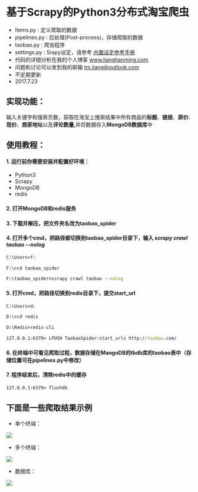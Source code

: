# 基于Scrapy的Python3分布式淘宝爬虫
* Items.py : 定义爬取的数据
* pipelines.py : 后处理(Post-process)，存储爬取的数据
* taobao.py : 爬虫程序
* settings.py : Srapy设定，请参考 [内置设定参考手册 ](https://scrapy-chs.readthedocs.io/zh_CN/latest/topics/settings.html#topics-settings-ref)
* 代码的详细分析在我的个人博客 www.liangtianming.com
* 问题和讨论可以发到我的邮箱 tm.liang@outlook.com
* 不定期更新
* 2017.7.23

## 实现功能：

输入关键字和搜索页数，获取在淘宝上搜索结果中所有商品的**标题**、**链接**、**原价**、**现价**、**商家地址**以及**评论数量**,并将数据存入**MongoDB数据库**中

##  使用教程：
#### 1. 运行前你需要安装并配置好环境：
* Python3
* Scrapy
* MongoDB
* redis
#### 2. 打开MongoDB和redis服务
#### 3. 下载并解压，把文件夹名改为taobao_spider
#### 4. 打开多个cmd，把路径都切换到taobao_spider目录下，输入 *scrapy crawl taobao --nolog*
```cmd
C:\Users>f:

F:\>cd taobao_spider

F:\taobao_spider>scrapy crawl taobao --nolog
```
#### 5. 打开cmd，把路径切换到redis目录下，提交start_url
```cmd
C:\Users>d:

D:\>cd redis

D:\Redis>redis-cli

127.0.0.1:6379> LPUSH TaobaoSpider:start_urls http://taobao.com/
```
#### 6. 在终端中可看见爬取过程，数据存储在MangoDB的tbdb库的taobao表中（存储位置可在pipelines.py中修改）

#### 7. 程序结束后，清除redis中的缓存
```cmd
127.0.0.1:6379> flushdb
```

## 下面是一些爬取结果示例
* 单个终端：

![](https://github.com/Leotemp/mymarkdownphoto/raw/master/taobao_img/f.png)

* 多个终端：

![](https://github.com/Leotemp/mymarkdownphoto/raw/master/taobao_img/h.png)

* 数据库：

![](https://github.com/Leotemp/mymarkdownphoto/raw/master/taobao_img/e.png)
